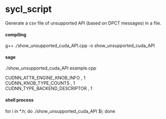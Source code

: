 # sycl_script

Generate a csv file of unsupported API (based on DPCT messages) in a file.


#### compiling ####
g++ ./show_unsupported_cuda_API.cpp -o show_unsupported_cuda_API  

#### sage #####
./show_unsupported_cuda_API example.cpp  
  
CUDNN_ATTR_ENGINE_KNOB_INFO , 1  
CUDNN_KNOB_TYPE_COUNTS , 1  
CUDNN_TYPE_BACKEND_DESCRIPTOR , 1  



#### shell process ####
for i in *.h; do ./show_unsupported_cuda_API $i; done  
